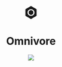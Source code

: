 <p align="center"><img src="https://raw.githubusercontent.com/ElectricCookie/omnivore/master/assets/logo.png" width="30"/></p>

<h1 align="center">Omnivore</h1>


<p align="center">
	<img src="https://travis-ci.org/ElectricCookie/omnivore.svg?branch=master" />
</p>

